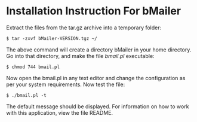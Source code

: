 # Installation Instruction For bMailer

Extract the files from the tar.gz archive into a temporary folder:

    $ tar -zxvf bMailer-VERSION.tgz ~/

The above command will create a directory bMailer in your home directory. Go into that directory, and make the file _bmail.pl_ executable:

    $ chmod 744 bmail.pl

Now open the bmail.pl in any text editor and change the configuration as per your system requirements. Now test the file:

    $ ./bmail.pl -t

The default message should be displayed. For information on
how to work with this application, view the file README.
